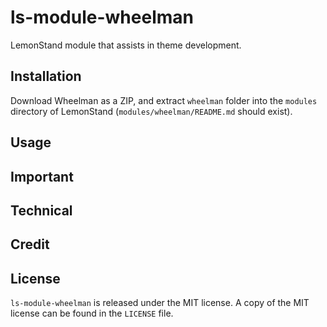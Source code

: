 # ls-module-wheelman
LemonStand module that assists in theme development.

## Installation
Download Wheelman as a ZIP, and extract `wheelman` folder into the `modules` directory of LemonStand (`modules/wheelman/README.md` should exist).

## Usage

## Important

## Technical

## Credit

## License
`ls-module-wheelman` is released under the MIT license. A copy of the MIT license can be found in the `LICENSE` file.
